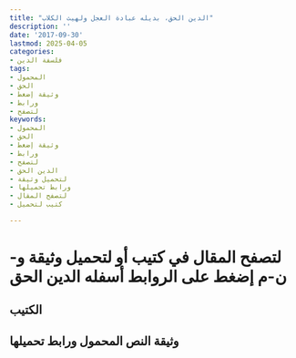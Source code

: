 ```yaml
---
title: "الدين الحق، بديله عبادة العجل ولهيث الكلاب"
description: ''
date: '2017-09-30'
lastmod: 2025-04-05
categories:
- فلسفة الدين
tags:
- المحمول
- الحق
- وثيقة إضغط
- ورابط
- لتصفح
keywords:
- المحمول
- الحق
- وثيقة إضغط
- ورابط
- لتصفح
- الدين الحق
- لتحميل وثيقة
- ورابط تحميلها
- لتصفح المقال
- كتيب لتحميل

---
```

# **لتصفح المقال في كتيب أو لتحميل وثيقة و-ن-م إضغط على الروابط أسفله** **الدين الحق**

## الكتيب

## وثيقة النص المحمول ورابط تحميلها

###
